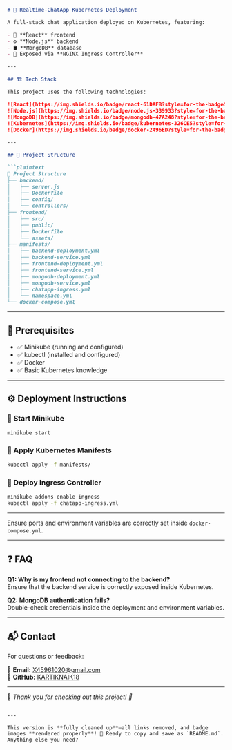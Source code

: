```markdown
# 🚀 Realtime-ChatApp Kubernetes Deployment  

A full-stack chat application deployed on Kubernetes, featuring:  

- 🎨 **React** frontend  
- ⚙️ **Node.js** backend  
- 🛢️ **MongoDB** database  
- 📡 Exposed via **NGINX Ingress Controller**  

---
 
## 🏗️ Tech Stack  

This project uses the following technologies:  

![React](https://img.shields.io/badge/react-61DAFB?style=for-the-badge&logo=react&logoColor=black)  
![Node.js](https://img.shields.io/badge/node.js-339933?style=for-the-badge&logo=nodedotjs&logoColor=white)  
![MongoDB](https://img.shields.io/badge/mongodb-47A248?style=for-the-badge&logo=mongodb&logoColor=white)  
![Kubernetes](https://img.shields.io/badge/kubernetes-326CE5?style=for-the-badge&logo=kubernetes&logoColor=white)  
![Docker](https://img.shields.io/badge/docker-2496ED?style=for-the-badge&logo=docker&logoColor=white)  

---

## 📁 Project Structure  

```plaintext
📁 Project Structure  
├── backend/  
│   ├── server.js  
│   ├── Dockerfile  
│   ├── config/  
│   └── controllers/  
├── frontend/  
│   ├── src/  
│   ├── public/  
│   ├── Dockerfile  
│   └── assets/  
├── manifests/  
│   ├── backend-deployment.yml  
│   ├── backend-service.yml  
│   ├── frontend-deployment.yml  
│   ├── frontend-service.yml  
│   ├── mongodb-deployment.yml  
│   ├── mongodb-service.yml  
│   ├── chatapp-ingress.yml  
│   └── namespace.yml  
└── docker-compose.yml  
```  

---

## 🚀 Prerequisites  

- ✅ Minikube (running and configured)  
- ✅ kubectl (installed and configured)  
- ✅ Docker  
- ✅ Basic Kubernetes knowledge  

---

## ⚙️ Deployment Instructions  

### 🔧 Start Minikube  

```bash
minikube start
```

### 🚀 Apply Kubernetes Manifests  

```bash
kubectl apply -f manifests/
```

### 🔗 Deploy Ingress Controller  

```bash
minikube addons enable ingress
kubectl apply -f chatapp-ingress.yml
```

---


Ensure ports and environment variables are correctly set inside `docker-compose.yml`.

---

## ❓ FAQ  

**Q1: Why is my frontend not connecting to the backend?**  
Ensure that the backend service is correctly exposed inside Kubernetes.  

**Q2: MongoDB authentication fails?**  
Double-check credentials inside the deployment and environment variables.  

---



## 📬 Contact  

For questions or feedback:  

📧 **Email:** [X45961020@gmail.com](mailto:X45961020@gmail.com)  
🐙 **GitHub:** [KARTIKNAIK18](https://github.com/KARTIKNAIK18)  

---

🔹 *Thank you for checking out this project! 🎉*  
```

---

This version is **fully cleaned up**—all links removed, and badge images **rendered properly**! 🚀 Ready to copy and save as `README.md`. Anything else you need?
